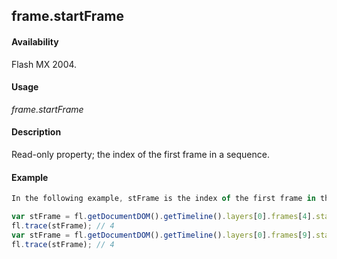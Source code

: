 ## frame.startFrame

#### Availability

Flash MX 2004.

#### Usage

*frame.startFrame*

#### Description

Read-only property; the index of the first frame in a sequence.

#### Example

```javascript
In the following example, stFrame is the index of the first frame in the frame sequence. In this example, a frame sequence is spanning the six frames from Frame 5 to Frame 10. Therefore, the value of stFrame at any frame between Frame 5 and Frame 10 is 4 (remember that index values are different from frame number values).

var stFrame = fl.getDocumentDOM().getTimeline().layers[0].frames[4].startFrame; 
fl.trace(stFrame); // 4
var stFrame = fl.getDocumentDOM().getTimeline().layers[0].frames[9].startFrame; 
fl.trace(stFrame); // 4

```